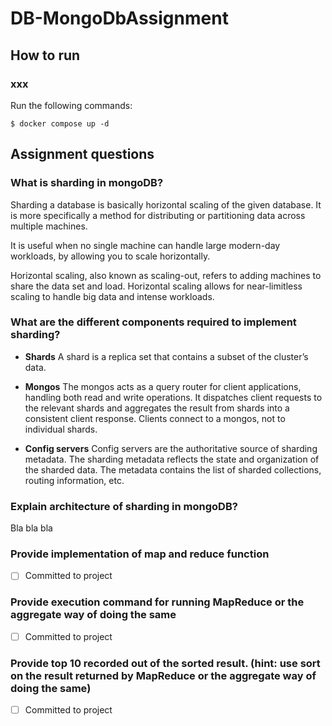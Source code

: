 # DB-MongoDbAssignment

## How to run
### xxx
Run the following commands:
```
$ docker compose up -d
```

## Assignment questions
### What is sharding in mongoDB?
Sharding a database is basically horizontal scaling of the given database. It is more specifically a method for distributing or partitioning data across multiple machines.

It is useful when no single machine can handle large modern-day workloads, by allowing you to scale horizontally.

Horizontal scaling, also known as scaling-out, refers to adding machines to share the data set and load. Horizontal scaling allows for near-limitless scaling to handle big data and intense workloads.

### What are the different components required to implement sharding?
- **Shards**
A shard is a replica set that contains a subset of the cluster’s data.

- **Mongos**
The mongos acts as a query router for client applications, handling both read and write operations. It dispatches client requests to the relevant shards and aggregates the result from shards into a consistent client response. Clients connect to a mongos, not to individual shards.

- **Config servers**
Config servers are the authoritative source of sharding metadata. The sharding metadata reflects the state and organization of the sharded data. The metadata contains the list of sharded collections, routing information, etc.

### Explain architecture of sharding in mongoDB?
Bla bla bla

### Provide implementation of map and reduce function
- [ ] Committed to project

###  Provide execution command for running MapReduce or the aggregate way of doing the same
- [ ] Committed to project

### Provide top 10 recorded out of the sorted result. (hint: use sort on the result returned by MapReduce or the aggregate way of doing the same)
- [ ] Committed to project
